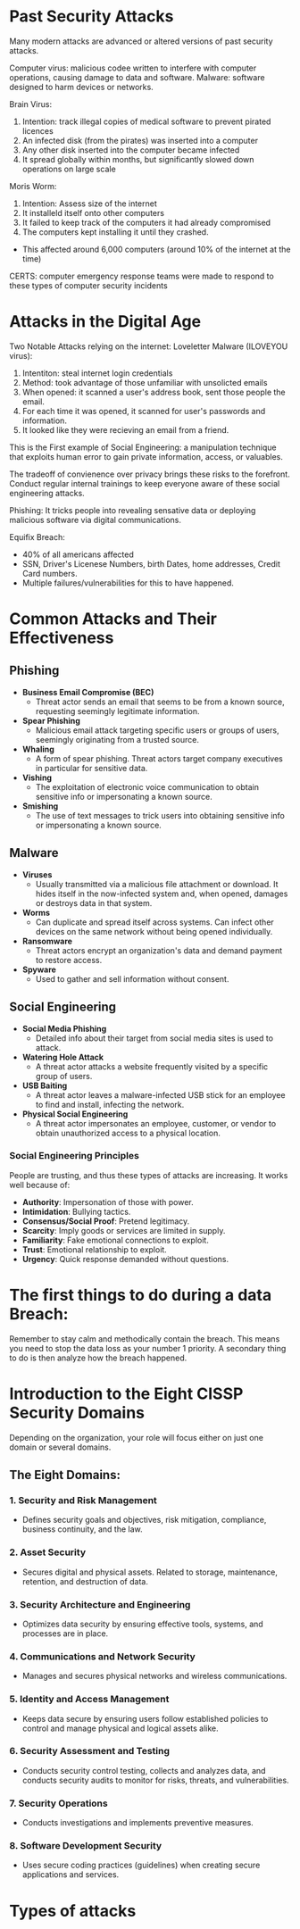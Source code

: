 # Past Security Attacks

Many modern attacks are advanced or altered versions of past security attacks.

Computer virus: malicious codee written to interfere with computer operations, causing damage to data and software.
Malware: software designed to harm devices  or networks.

Brain Virus: 
1. Intention: track illegal copies of medical software to prevent pirated licences
2. An infected disk (from the pirates) was inserted into a computer
3. Any other disk inserted into the computer became infected
4. It spread globally within months, but significantly slowed down operations on large scale
   
Moris Worm:
1. Intention: Assess size of the internet
2. It installeld itself onto other computers
3. It failed to keep track of the computers it had already compromised
4. The computers kept installing it until they crashed.
  - This affected around 6,000 computers (around 10% of the internet at the time)

CERTS: computer emergency response teams were made to respond to these types of computer security incidents

# Attacks in the Digital Age

Two Notable Attacks relying on the internet:
Loveletter Malware (ILOVEYOU virus):
1.  Intentiton: steal internet login credentials
2.  Method: took advantage of those unfamiliar with unsolicted emails
3.  When opened: it scanned a user's address book, sent those people the email.
4.  For each time it was opened, it scanned for user's passwords and information.
5.  It looked like they were recieving an email from a friend.

This is the First example of Social Engineering: a manipulation technique that exploits human error to gain private information, access, or valuables.

The tradeoff of convienence over privacy brings these risks to the forefront.
Conduct regular internal trainings to keep everyone aware of these social engineering attacks.

Phishing: It tricks people into revealing sensative data or deploying malicious software via digital communications.

Equifix Breach:
- 40% of all americans affected
- SSN, Driver's Licenese Numbers, birth Dates, home addresses, Credit Card numbers.
- Multiple failures/vulnerabilities for this to have happened.

# Common Attacks and Their Effectiveness

## Phishing
- **Business Email Compromise (BEC)**
  - Threat actor sends an email that seems to be from a known source, requesting seemingly legitimate information.
- **Spear Phishing**
  - Malicious email attack targeting specific users or groups of users, seemingly originating from a trusted source.
- **Whaling**
  - A form of spear phishing. Threat actors target company executives in particular for sensitive data.
- **Vishing**
  - The exploitation of electronic voice communication to obtain sensitive info or impersonating a known source.
- **Smishing**
  - The use of text messages to trick users into obtaining sensitive info or impersonating a known source.

## Malware
- **Viruses**
  - Usually transmitted via a malicious file attachment or download. It hides itself in the now-infected system and, when opened, damages or destroys data in that system.
- **Worms**
  - Can duplicate and spread itself across systems. Can infect other devices on the same network without being opened individually.
- **Ransomware**
  - Threat actors encrypt an organization's data and demand payment to restore access.
- **Spyware**
  - Used to gather and sell information without consent.

## Social Engineering
- **Social Media Phishing**
  - Detailed info about their target from social media sites is used to attack.
- **Watering Hole Attack**
  - A threat actor attacks a website frequently visited by a specific group of users.
- **USB Baiting**
  - A threat actor leaves a malware-infected USB stick for an employee to find and install, infecting the network.
- **Physical Social Engineering**
  - A threat actor impersonates an employee, customer, or vendor to obtain unauthorized access to a physical location.

### Social Engineering Principles
People are trusting, and thus these types of attacks are increasing. It works well because of:

- **Authority**: Impersonation of those with power.
- **Intimidation**: Bullying tactics.
- **Consensus/Social Proof**: Pretend legitimacy.
- **Scarcity**: Imply goods or services are limited in supply.
- **Familiarity**: Fake emotional connections to exploit.
- **Trust**: Emotional relationship to exploit.
- **Urgency**: Quick response demanded without questions.

# The first things to do during a data Breach:
Remember to stay calm and methodically contain the breach. This means you need to stop the data loss as your number 1 priority. A secondary thing to do is then analyze how the breach happened.

# Introduction to the Eight CISSP Security Domains

Depending on the organization, your role will focus either on just one domain or several domains.

## The Eight Domains:

### 1. Security and Risk Management
- Defines security goals and objectives, risk mitigation, compliance, business continuity, and the law.

### 2. Asset Security
- Secures digital and physical assets. Related to storage, maintenance, retention, and destruction of data.

### 3. Security Architecture and Engineering
- Optimizes data security by ensuring effective tools, systems, and processes are in place.

### 4. Communications and Network Security
- Manages and secures physical networks and wireless communications.

### 5. Identity and Access Management
- Keeps data secure by ensuring users follow established policies to control and manage physical and logical assets alike.

### 6. Security Assessment and Testing
- Conducts security control testing, collects and analyzes data, and conducts security audits to monitor for risks, threats, and vulnerabilities.

### 7. Security Operations
- Conducts investigations and implements preventive measures.

### 8. Software Development Security
- Uses secure coding practices (guidelines) when creating secure applications and services.


# Types of attacks
